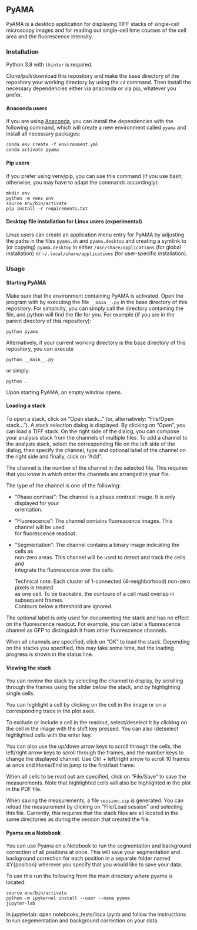 ## PyAMA
PyAMA is a desktop application for displaying TIFF stacks of single-cell microscopy images
and for reading out single-cell time courses of the cell area and the fluorescence intensity.

### Installation
Python 3.8 with `tkinter` is required.

Clone/pull/download this repository and make the base directory of the repository your working directory by using the `cd` command.
Then install the necessary dependencies either via anaconda or via pip, whatever you prefer.

#### Anaconda users
If you are using [Anaconda](https://www.anaconda.com), you can install the dependencies with the following command,
which will create a new environment called `pyama` and install all necessary packages:

```
conda env create -f environment.yml
conda activate pyama
```

#### Pip users
If you prefer using venv/pip, you can use this command
(if you use bash; otherwise, you may have to adapt the commands accordingly):

```
mkdir env
python -m venv env
source env/bin/activate
pip install -r requirements.txt
```

#### Desktop file installation for Linux users (experimental)
Linux users can create an application menu entry for PyAMA by adjusting the paths in the files `pyama.sh` and `pyama.desktop` and creating a symlink to (or copying) `pyama.desktop` in either `/usr/share/applications` (for global installation) or `~/.local/share/applications` (for user-specific installation).


### Usage
#### Starting PyAMA
Make sure that the environment containing PyAMA is activated.
Open the program with by executing the file `__main__.py` in the base directory of
this repository.
For simplicity, you can simply call the directory containing the file, and python
will find the file for you. For example (if you are in the parent directory of this repository):

```
python pyama
```

Alternatively, if your current working directory is the base directory of this repository,
you can execute

```
python __main__.py
```

or simply:

```
python .
```

Upon starting PyAMA, an empty window opens.

#### Loading a stack
To open a stack, click on “Open stack…” (or, alternatively: “File/Open stack…”).
A stack selection dialog is displayed.
By clicking on “Open”, you can load a TIFF stack.
On the right side of the dialog, you can compose your analysis stack from the
channels of multiple files.
To add a channel to the analysis stack, select the corresponding file on the left
side of the dialog, then specify the channel, type and optional label of the channel
on the right side and finally, click on “Add”.

The channel is the number of the channel in the selected file.
This requires that you know in which order the channels are arranged in your file.

The type of the channel is one of the following:

* “Phase contrast”: The channel is a phase contrast image. It is only displayed for your  
  orientation.
* “Fluorescence”: The channel contains fluorescence images. This channel will be used  
  for fluorescence readout.
* “Segmentation”: The channel contains a binary image indicating the cells as  
  non-zero areas. This channel will be used to detect and track the cells and  
  integrate the fluorescence over the cells.  

  Technical note: Each cluster of 1-connected (4-neighborhood) non-zero pixels is treated  
  as one cell. To be trackable, the contours of a cell must overlap in subsequent frames.  
  Contours below a threshold are ignored.

The optional label is only used for documenting the stack and has no effect on the
fluorescence readout. For example, you can label a fluorescence channel as GFP to
distinguish it from other fluorescence channels.

When all channels are specified, click on “OK” to load the stack.
Depending on the stacks you specified, this may take some time, but the loading progress
is shown in the status line.

#### Viewing the stack
You can review the stack by selecting the channel to display, by scrolling through
the frames using the slider below the stack, and by highlighting single cells.

You can highlight a cell by clicking on the cell in the image or on a corresponding
trace in the plot axes.

To exclude or include a cell in the readout, select/deselect it by clicking on the
cell in the image with the shift key pressed.
You can also (de)select highlighted cells with the enter key.

You can also use the up/down arrow keys to scroll through the cells,
the left/right arrow keys to scroll through the frames,
and the number keys to change the displayed channel.
Use Ctrl + left/right arrow to scroll 10 frames at once and Home/End to jump to the first/last frame.

When all cells to be read out are specified, click on “File/Save” to save the measurements.
Note that highlighted cells will also be highlighted in the plot in the PDF file.

When saving the measurements, a file `session.zip` is generated.
You can reload the measurement by clicking on “File/Load session” and selecting this file.
Currently, this requires that the stack files are all located in the same directories
as during the session that created the file.

#### Pyama on a Notebook

You can use Pyama on a Notebook to run the segmentation and background correction of all positions at once.
This will save your segmentation and background correction for each position in a separate folder named XY{position} wherever you specify that you would like to save your data.

To use this run the following from the main directory where pyama is located:
```
source env/bin/activate
python -m ipykernel install --user --name pyama
jupyter-lab
```
In jupyterlab: open notebooks_tests/lisca.ipynb and follow the instructions to run segementation and background correction on your data.
